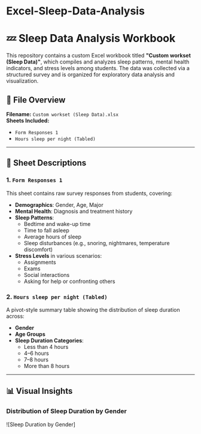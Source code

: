 # Excel-Sleep-Data-Analysis
# 💤 Sleep Data Analysis Workbook

This repository contains a custom Excel workbook titled **"Custom workset (Sleep Data)"**, which compiles and analyzes sleep patterns, mental health indicators, and stress levels among students. The data was collected via a structured survey and is organized for exploratory data analysis and visualization.

## 📁 File Overview

**Filename:** `Custom workset (Sleep Data).xlsx`  
**Sheets Included:**  
- `Form Responses 1`  
- `Hours sleep per night (Tabled)`

---

## 📄 Sheet Descriptions
### 1. `Form Responses 1`
This sheet contains raw survey responses from students, covering:

- **Demographics**: Gender, Age, Major
- **Mental Health**: Diagnosis and treatment history
- **Sleep Patterns**:
  - Bedtime and wake-up time
  - Time to fall asleep
  - Average hours of sleep
  - Sleep disturbances (e.g., snoring, nightmares, temperature discomfort)
- **Stress Levels** in various scenarios:
  - Assignments
  - Exams
  - Social interactions
  - Asking for help or confronting others

### 2. `Hours sleep per night (Tabled)`
A pivot-style summary table showing the distribution of sleep duration across:

- **Gender**
- **Age Groups**
- **Sleep Duration Categories**:
  - Less than 4 hours
  - 4–6 hours
  - 7–8 hours
  - More than 8 hours

---

## 📊 Visual Insights

### Distribution of Sleep Duration by Gender
![Sleep Duration by Gender]
